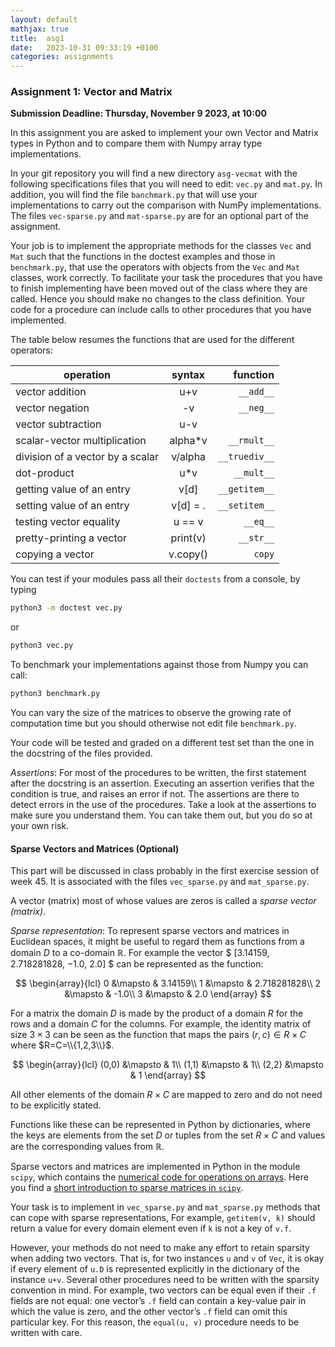 ```yaml
---
layout: default
mathjax: true
title:  asg1
date:   2023-10-31 09:33:19 +0100
categories: assignments
---
```


### Assignment 1: Vector and Matrix 

**Submission Deadline: Thursday, November 9 2023, at 10:00**


In this assignment you are asked to implement your own Vector and Matrix
types in Python and to compare them with Numpy array type implementations.


In your git repository you will find a new directory `asg-vecmat` with the
following specifications files that you will need to edit: `vec.py` and
`mat.py`. In addition, you will find the file `banchmark.py` that will
use your implementations to carry out the comparison with NumPy implementations.  The
files `vec-sparse.py` and `mat-sparse.py` are for an optional part of
the assignment.

<!--
For implementing the methods in these files you
will get help by the instructors in the first exercise class of week
46.
-->

Your job is to implement the appropriate methods for the classes `Vec`
and `Mat` such that the functions in the doctest examples and those in
`benchmark.py`, that use the operators with objects from the `Vec` and
`Mat` classes, work correctly.  To facilitate your task the procedures
that you have to finish implementing have been moved out of the class
where they are called. Hence you should make no changes to the class
definition.  Your code for a procedure can include calls to other
procedures that you have implemented.

The table below resumes the functions that are used for the different operators:

| operation                       |syntax	|function|
|----------|:-------------:|------:|
|vector addition				 |u+v		|`__add__`
|vector negation				 |	 -v		|`__neg__`
|vector subtraction				 |u-v		|
|scalar-vector multiplication	 |alpha*v	|`__rmult__`
|division of a vector by a scalar| v/alpha	|`__truediv__`
|dot-product					 |	 u*v	|`__mult__`	
|getting value of an entry		 |v[d]		|`__getitem__`
|setting value of an entry		 |v[d] = .	|`__setitem__`
|testing vector equality		 |	 u == v	|`__eq__`
|pretty-printing a vector		 |print(v)	|`__str__`
|copying a vector                | v.copy() |`copy`






You can test if your modules pass all their `doctests` from a console,
by typing
```bash
python3 -m doctest vec.py
```
or
```bash
python3 vec.py
```
To benchmark your implementations against those from Numpy you can call:
```bash
python3 benchmark.py
```
You can vary the size of the matrices to observe the growing rate of
computation time but you should otherwise not edit file `benchmark.py`. 

Your code will be tested and graded on a different test set than the one
in the docstring of the files provided.


*Assertions*: For most of the procedures to be written, the first
statement after the docstring is an assertion. Executing an assertion
verifies that the condition is true, and raises an error if not. The
assertions are there to detect errors in the use of the procedures. Take
a look at the assertions to make sure you understand them. You can take
them out, but you do so at your own risk.





#### Sparse Vectors and Matrices (Optional)

This part will be discussed in class probably in the first exercise
session of week 45. It is associated with the files `vec_sparse.py`
and `mat_sparse.py`.

A vector (matrix) most of whose values are zeros is called a *sparse
vector (matrix)*.

*Sparse representation*:
To represent sparse vectors and matrices in Euclidean spaces, it might be useful to regard
them as functions from a domain $D$ to a co-domain $\mathbb{R}$. For
example the vector
$
[3.14159, 2.718281828, −1.0, 2.0]
$
can be represented as the function:

$$
\begin{array}{lcl}
0 &\mapsto & 3.14159\\
1 &\mapsto & 2.718281828\\
2 &\mapsto & -1.0\\
3 &\mapsto & 2.0
\end{array}
$$

For a matrix the domain $D$ is made by the product of a domain $R$ for
the rows and a domain $C$ for the columns. For example, the identity
matrix of size $3\times 3$ can be seen as the function that maps the
pairs $(r,c)\in R\times C$ where $R=C=\\{1,2,3\\}$.

$$
\begin{array}{lcl}
(0,0) &\mapsto & 1\\
(1,1) &\mapsto & 1\\
(2,2) &\mapsto & 1
\end{array}
$$

All other elements of the domain $R\times C$ are mapped to zero and do
not need to be explicitly stated.

Functions like these can be represented in Python by dictionaries, where
the keys are elements from the set $D$ or tuples from the set $R\times
C$ and values are the corresponding values from $\mathbb{R}$.

Sparse vectors and matrices are implemented in Python in the module
`scipy`, which contains the [numerical code for operations on
arrays](https://www.scipy.org/scipylib/faq.html#what-is-the-difference-between-numpy-and-scipy). Here
you find a [short introduction to sparse matrices in
`scipy`](https://imada.sdu.dk/~marco/DM559/Resources/Ipython/Sparse.html).

Your task is to implement in `vec_sparse.py` and `mat_sparse.py` methods
that can cope with sparse representations, For example, `getitem(v, k)`
should return a value for every domain element even if `k` is not a key
of `v.f`.

However, your methods do not need to make any effort to retain sparsity
when adding two vectors. That is, for two instances `u` and `v` of
`Vec`, it is okay if every element of `u.D` is represented explicitly in
the dictionary of the instance `u+v`.  Several other procedures need to
be written with the sparsity convention in mind. For example, two
vectors can be equal even if their `.f` fields are not equal: one vector’s
`.f` field can contain a key-value pair in which the value is zero, and
the other vector’s `.f` field can omit this particular key. For this
reason, the `equal(u, v)` procedure needs to be written with care.











